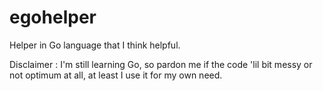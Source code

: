 # egohelper
Helper in Go language that I think helpful.

Disclaimer : I'm still learning Go, so pardon me if the code 'lil bit messy or not optimum at all, at least I use it for my own need.
